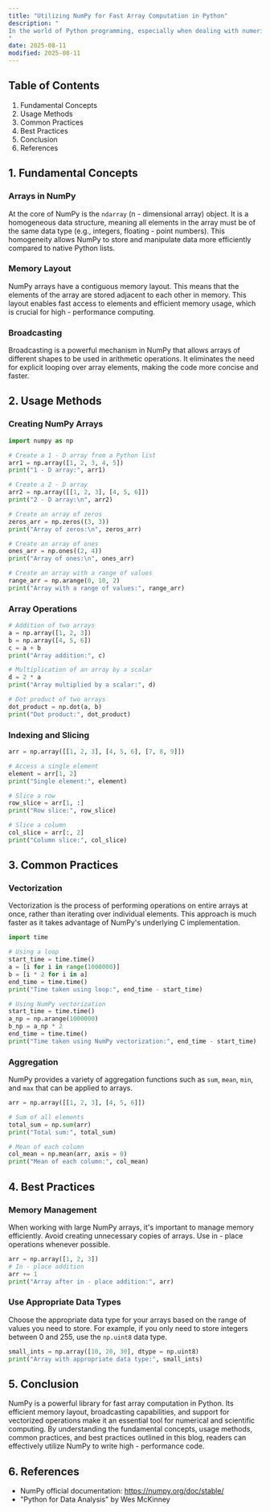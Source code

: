 ```yaml
---
title: "Utilizing NumPy for Fast Array Computation in Python"
description: "
In the world of Python programming, especially when dealing with numerical and scientific computing, speed and efficiency are of utmost importance. NumPy, short for Numerical Python, is a fundamental library that provides support for large, multi - dimensional arrays and matrices, along with a collection of mathematical functions to operate on these arrays. This blog will explore how to leverage NumPy for fast array computation, covering fundamental concepts, usage methods, common practices, and best practices.
"
date: 2025-08-11
modified: 2025-08-11
---
```


## Table of Contents
1. Fundamental Concepts
2. Usage Methods
3. Common Practices
4. Best Practices
5. Conclusion
6. References

## 1. Fundamental Concepts

### Arrays in NumPy
At the core of NumPy is the `ndarray` (n - dimensional array) object. It is a homogeneous data structure, meaning all elements in the array must be of the same data type (e.g., integers, floating - point numbers). This homogeneity allows NumPy to store and manipulate data more efficiently compared to native Python lists.

### Memory Layout
NumPy arrays have a contiguous memory layout. This means that the elements of the array are stored adjacent to each other in memory. This layout enables fast access to elements and efficient memory usage, which is crucial for high - performance computing.

### Broadcasting
Broadcasting is a powerful mechanism in NumPy that allows arrays of different shapes to be used in arithmetic operations. It eliminates the need for explicit looping over array elements, making the code more concise and faster.

## 2. Usage Methods

### Creating NumPy Arrays
```python
import numpy as np

# Create a 1 - D array from a Python list
arr1 = np.array([1, 2, 3, 4, 5])
print("1 - D array:", arr1)

# Create a 2 - D array
arr2 = np.array([[1, 2, 3], [4, 5, 6]])
print("2 - D array:\n", arr2)

# Create an array of zeros
zeros_arr = np.zeros((3, 3))
print("Array of zeros:\n", zeros_arr)

# Create an array of ones
ones_arr = np.ones((2, 4))
print("Array of ones:\n", ones_arr)

# Create an array with a range of values
range_arr = np.arange(0, 10, 2)
print("Array with a range of values:", range_arr)
```

### Array Operations
```python
# Addition of two arrays
a = np.array([1, 2, 3])
b = np.array([4, 5, 6])
c = a + b
print("Array addition:", c)

# Multiplication of an array by a scalar
d = 2 * a
print("Array multiplied by a scalar:", d)

# Dot product of two arrays
dot_product = np.dot(a, b)
print("Dot product:", dot_product)
```

### Indexing and Slicing
```python
arr = np.array([[1, 2, 3], [4, 5, 6], [7, 8, 9]])

# Access a single element
element = arr[1, 2]
print("Single element:", element)

# Slice a row
row_slice = arr[1, :]
print("Row slice:", row_slice)

# Slice a column
col_slice = arr[:, 2]
print("Column slice:", col_slice)
```

## 3. Common Practices

### Vectorization
Vectorization is the process of performing operations on entire arrays at once, rather than iterating over individual elements. This approach is much faster as it takes advantage of NumPy's underlying C implementation.

```python
import time

# Using a loop
start_time = time.time()
a = [i for i in range(1000000)]
b = [i * 2 for i in a]
end_time = time.time()
print("Time taken using loop:", end_time - start_time)

# Using NumPy vectorization
start_time = time.time()
a_np = np.arange(1000000)
b_np = a_np * 2
end_time = time.time()
print("Time taken using NumPy vectorization:", end_time - start_time)
```

### Aggregation
NumPy provides a variety of aggregation functions such as `sum`, `mean`, `min`, and `max` that can be applied to arrays.

```python
arr = np.array([[1, 2, 3], [4, 5, 6]])

# Sum of all elements
total_sum = np.sum(arr)
print("Total sum:", total_sum)

# Mean of each column
col_mean = np.mean(arr, axis = 0)
print("Mean of each column:", col_mean)
```

## 4. Best Practices

### Memory Management
When working with large NumPy arrays, it's important to manage memory efficiently. Avoid creating unnecessary copies of arrays. Use in - place operations whenever possible.

```python
arr = np.array([1, 2, 3])
# In - place addition
arr += 1
print("Array after in - place addition:", arr)
```

### Use Appropriate Data Types
Choose the appropriate data type for your arrays based on the range of values you need to store. For example, if you only need to store integers between 0 and 255, use the `np.uint8` data type.

```python
small_ints = np.array([10, 20, 30], dtype = np.uint8)
print("Array with appropriate data type:", small_ints)
```

## 5. Conclusion
NumPy is a powerful library for fast array computation in Python. Its efficient memory layout, broadcasting capabilities, and support for vectorized operations make it an essential tool for numerical and scientific computing. By understanding the fundamental concepts, usage methods, common practices, and best practices outlined in this blog, readers can effectively utilize NumPy to write high - performance code.

## 6. References
- NumPy official documentation: https://numpy.org/doc/stable/
- "Python for Data Analysis" by Wes McKinney